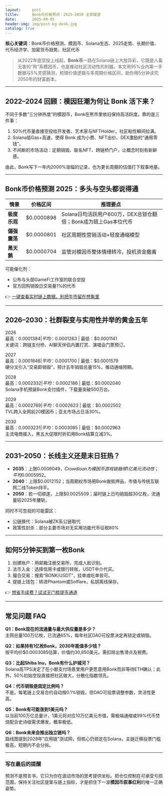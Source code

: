```yaml
---
layout:     post
title:      Bonk币价格预测：2025–2050 全景展望
date:       2025-09-05
header-img: img/post-bg-desk.jpg
catalog: true
---
```


**核心关键词**：Bonk币价格预测、模因币、Solana生态、2025走势、长期价值、代币经济学、加密货币趋势、社区代币

> 从2022年底空投上线起，**Bonk币**一路在Solana链上大放异彩，它既是人畜无害的“狗”系模因币，也是推动社区流动性的利器。本文用95%业内第一手数据与5%灵感猜测，梳理价值逻辑与多周期价格区间，助你用5分钟读完2050年的财富剧本。

---

## 2022–2024 回顾：模因狂潮为何让 Bonk 活下来？

不同于多数“三分钟热度”的模因币，Bonk在熊市里依旧保持高活跃度，靠的是三件事：

1. 50%代币量直接空投给开发者、艺术家与NFTHolder，社区粘性瞬间拉满。
2. Solana低Gas+高速，使得 Bonk 成为小费、NFT出价、DEX激励的“通用零钱”。
3. 不间断的市场活动：定期销毁、联名NFT、跨链桥门户，让概念时刻有新鲜感。

由此，Bonk写下一年内2000%涨幅的记录，也为更长周期的估值打下叙事地基。

---

## Bonk币价格预测 2025：多头与空头都说得通

| 情景       | 价格区间       | 推理要点                        |
|-----------|--------------|--------------------------------|
| **极度乐观**  | $0.0000898   | Solana日均活跃用户600万，DEX总锁仓翻倍；Bonk成为链上Gas本位代币 |
| **偏强震荡**  | $0.0000801   | 社区周期性营销活动+轻度通缩模型   |
| **黑天鹅**   | $0.0000704   | 监管对模因币整体情绪转冷，投机资金撤离 |

可能催化剂：  
- 公布与头部GameFi工作室的联合空投  
- 官方回购销毁日交易量1%的代币  

👉 [一键查看实时链上数据，别把牛市留在想象里](https://okxdog.com/)

---

## 2026–2030：社群裂变与实用性并举的黄金五年

2026  
最高：$0.0001384 | 平均：$0.0001263 | 最低：$0.0001141  
关键词：跨链支付桥、AI聊天伴侣内置打赏、演唱会门票预订。  

2027  
最高：$0.0001846 | 平均：$0.0001700 | 最低：$0.0001579  
硬分叉引入“交易即销毁”，预计五年销毁总量15%，推动通缩预期。  

2028  
最高：$0.0002332 | 平均：$0.0002186 | 最低：$0.0002040  
Solana手机预装Bonk支付插件，下载量突破500万台。  

2029  
最高：$0.0002769 | 平均：$0.0002623 | 最低：$0.0002502  
TVL跨入全网前20模因币；亚太市场占日活30%。  

2030  
最高：$0.0003231 | 平均：$0.0003085 | 最低：$0.0002963  
主流电商接入，黑五大促限时折扣用Bonk结算立减3%。  

---

## 2031–2050：长线主义还是末日狂热？

- **2035**：上限$0.0006049，Crowdloan为模因币游戏链融得1亿美元流动性；平均$0.0005952。  
- **2040**：上限$0.0012152；当周期权市场用Bonk做抵押品，市值与传统互联网二线Token持平。  
- **2050**：若一切顺遂，上限$0.0025509；届时链上日均销毁超30亿枚，流通量较2025年腰斩。  

同时不可忽视的可能雷区：  
- 公链换代：Solana被ZK系公链取代  
- 政策性封杀：部分主要市场对无实用功能代币征税80%  

---

## 如何5分钟买到第一枚Bonk

1. 创建账户：用邮箱注册交易所，完成人脸识别。  
2. 法币入金：选择信用卡或银行转账，USDT中介代买。  
3. 撮合交易：搜索“BONK/USDT”，挂单或吃单皆可。  
4. 提链上钱包：转进Phantom或Solflare，私钥离线保存。  

👉 [想省手续费？试试无门槛提币通道](https://okxdog.com/)

---

## 常见问题 FAQ

**Q1：Bonk现在的流通量与最大供应量是多少？**  
主网总量100万亿枚，已流通65%，每年社区DAO可投票决定再锁定或销毁。

**Q2：如果持有1亿枚Bonk，2030年能值多少钱？**  
按平均价$0.0003085估算，价值约30,850美元。需扣除出售滑点及税费。

**Q3：比起Shiba Inu，Bonk有什么护城河？**  
Solana高TPS决定了在小额支付场景里用户更愿意用Bonk而非等待ETH确认；此外，50%初始空投直接把社区做大，分散化指数领先。

**Q4：代币销毁是固定比例吗？**  
不是。每笔链上交易合约自动按0.1%销毁，但DAO可投票调整参数，灵活性更高。

**Q5：Bonk有可能涨到1美元吗？**  
以当前100万亿总量计，1美元将对应10万亿美元市值，需极端通缩或99%代币焚烧配合史诗级需求爆发，概率极低。

**Q6：Bonk未来会推出独立链吗？**  
路线图提到2028年“应用链”测试网，但核心仍锁定在Solana，主链迁移投票门槛极高，短期内不会分拆。

---

### 写在最后的提醒

预测不是预言书，它只为你在波动市场的思考提供坐标。把仓位控制在可承受亏损范围，保持关注社区提案与链上指标，才是抓住下一波**模因币叙事红利**的唯一正确姿势。